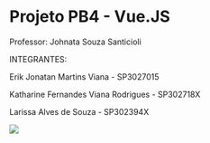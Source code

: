 # Projeto PB4 - Vue.JS

Professor: Johnata Souza Santicioli

INTEGRANTES:

Erik Jonatan Martins Viana - SP3027015

Katharine Fernandes Viana Rodrigues - SP302718X

Larissa Alves de Souza - SP302394X

<img src="https://community-cdn-digitalocean-com.global.ssl.fastly.net/variants/snN3rbgKF7McfuiQAKcoLWMn/035575f2985fe451d86e717d73691e533a1a00545d7230900ed786341dc3c882">
